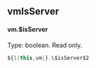 ## vmIsServer
#### vm.$isServer
Type: boolean. Read only.
```javascript
${1|this,vm|}.\$isServer$2
```